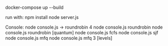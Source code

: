 
docker-compose up --build

run with:
npm install
node server.js

Console:
node console.js   -> roundrobin 4
node console.js roundrobin
node console.js roundrobin [quantum]
node console.js fcfs
node console.js sjf
node console.js mfq
node console.js mfq 3 [levels]